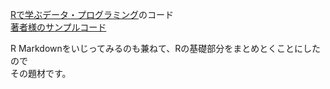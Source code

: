 [Rで学ぶデータ・プログラミング](http://www.amazon.co.jp/dp/4320110293)のコード  
[著者様のサンプルコード](https://github.com/ishida-m/FirstProject01)  

R Markdownをいじってみるのも兼ねて、Rの基礎部分をまとめとくことにしたので  
その題材です。

